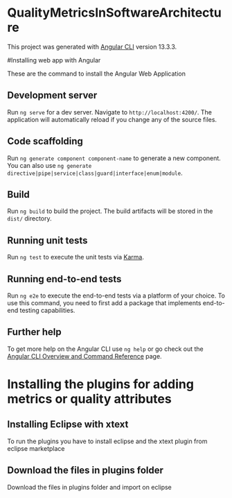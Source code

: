 # QualityMetricsInSoftwareArchitecture

This project was generated with [Angular CLI](https://github.com/angular/angular-cli) version 13.3.3.

#Installing web app with Angular

These are the command to install the Angular Web Application

## Development server

Run `ng serve` for a dev server. Navigate to `http://localhost:4200/`. The application will automatically reload if you change any of the source files.

## Code scaffolding

Run `ng generate component component-name` to generate a new component. You can also use `ng generate directive|pipe|service|class|guard|interface|enum|module`.

## Build

Run `ng build` to build the project. The build artifacts will be stored in the `dist/` directory.

## Running unit tests

Run `ng test` to execute the unit tests via [Karma](https://karma-runner.github.io).

## Running end-to-end tests

Run `ng e2e` to execute the end-to-end tests via a platform of your choice. To use this command, you need to first add a package that implements end-to-end testing capabilities.

## Further help

To get more help on the Angular CLI use `ng help` or go check out the [Angular CLI Overview and Command Reference](https://angular.io/cli) page.

# Installing the plugins for adding metrics or quality attributes

## Installing Eclipse with xtext

To run the plugins you have to install eclipse and the xtext plugin from eclipse marketplace

## Download the files in plugins folder

Download the files in plugins folder and import on eclipse
